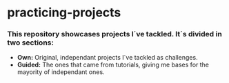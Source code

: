 # practicing-projects

<h3>This repository showcases projects I´ve tackled. It´s divided in two sections:</h3>
<ul>
  <li><b>Own:</b> Original, independant projects I´ve tackled as challenges.</li>
  <li><b>Guided:</b> The ones that came from tutorials, giving me bases for the mayority of independant ones.</li>
</ul>
